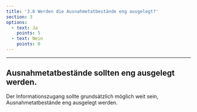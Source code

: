 ```yaml
---
title: '3.6 Werden die Ausnahmetatbestände eng ausgelegt?'
section: 3
options:
  - text: Ja
    points: 5
  - text: Nein
    points: 0
---
```

---
## Ausnahmetatbestände sollten eng ausgelegt werden.

Der Informationszugang sollte grundsätzlich möglich weit sein, Ausnahmetatbestände eng ausgelegt werden.
